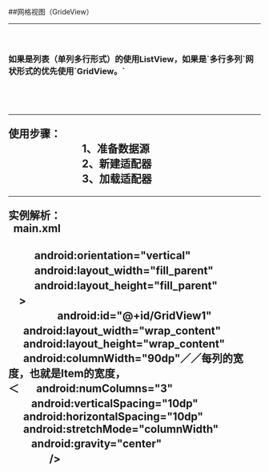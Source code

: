   
##网格视图（GrideView）<br>
<hr>
  　　 <h3> 如果是列表（单列多行形式）的使用ListView，如果是`多行多列`网状形式的优先使用`GridView。`<h2><br>
<hr>
使用步骤：<br>
　　　　　　　1、准备数据源<br>
　　　　　　　2、新建适配器<br>
　　　　　　　3、加载适配器<br>
<hr>
实例解析：<br> 
 main.xml<br>
<?xml version="1.0" encoding="utf-8"?><br>
<LinearLayout xmlns:android="http://schemas.android.com/apk/res/android"<br>
 　 　  android:orientation="vertical"<br>
 　 　  android:layout_width="fill_parent"<br>
  　　  android:layout_height="fill_parent"<br>
　><br>
  　  <GridView      　<br>
    　　android:id="@+id/GridView1"  　<br>
       android:layout_width="wrap_content"  　<br>
       android:layout_height="wrap_content"<br>
       android:columnWidth="90dp"／／每列的宽度，也就是Item的宽度，<br>
<?xml version="1.0" encoding="utf-8"?>
＜
       android:numColumns="3" <br>
      　android:verticalSpacing="10dp"<br>
       android:horizontalSpacing="10dp"<br>
       android:stretchMode="columnWidth"<br>
     　 android:gravity="center"     <br>    　
     　/><br>
</LinearLayout>
